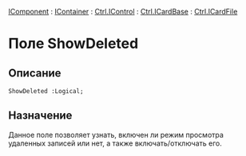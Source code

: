 ﻿---
Link: .Ctrl.ICardFile.@ShowDeleted
---

[IComponent](topic:Com.Custom.ComClasses.IComponent.Default) :
[IContainer](topic:Com.Custom.ComClasses.IContainer.Default) :
[Ctrl.IControl](topic:Com.Custom.ComClasses.Ctrl.IControl.Default) :
[Ctrl.ICardBase](topic:Com.Custom.ComClasses.Ctrl.ICardBase.Default) :
[Ctrl.ICardFile](Default)

# Поле ShowDeleted

## Описание

    ShowDeleted :Logical;

## Назначение

Данное поле позволяет узнать, включен ли режим просмотра удаленных записей или нет,
а также включать/отключать его.